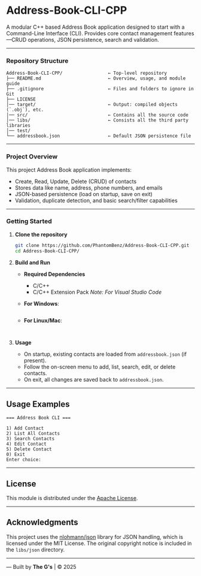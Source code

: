 # Address-Book-CLI-CPP
A modular C++ based Address Book application designed to start with a Command-Line Interface (CLI). 
Provides core contact management features—CRUD operations, JSON persistence, search and validation.

---

### Repository Structure

```
Address-Book-CLI-CPP/                 ← Top-level repository
├── README.md                         ← Overview, usage, and module guide
├── .gitignore                        ← Files and folders to ignore in Git
├── LICENSE
│── target/                           ← Output: compiled objects (`.obj`), etc.
│── src/                              ← Contains all the source code
│── libs/                             ← Consists all the third party libraries 
│── test/                             
└── addressbook.json                  ← Default JSON persistence file

```

---

### Project Overview

This project Address Book application implements:
  - Create, Read, Update, Delete (CRUD) of contacts
  - Stores data like name, address, phone numbers, and emails
  - JSON-based persistence (load on startup, save on exit)
  - Validation, duplicate detection, and basic search/filter capabilities

---

### Getting Started 

1. **Clone the repository**
   ```bash
   git clone https://github.com/PhantomBenz/Address-Book-CLI-CPP.git
   cd Address-Book-CLI-CPP/
   ```

2. **Build and Run**

    * **Required Dependencies**
      - C/C++ 
      - C/C++ Extension Pack
      *Note: For Visual Studio Code*

   * **For Windows**:

     ```bash

     ```
   
   * **For Linux/Mac**:

     ```bash
      
     ```

3. **Usage**

   * On startup, existing contacts are loaded from `addressbook.json` (if present).
   * Follow the on-screen menu to add, list, search, edit, or delete contacts.
   * On exit, all changes are saved back to `addressbook.json`.

---

## Usage Examples

```
=== Address Book CLI ===

1) Add Contact
2) List All Contacts
3) Search Contacts
4) Edit Contact
5) Delete Contact
0) Exit
Enter choice: 
```

---

## License

This module is distributed under the [Apache License](LICENSE).

---

## Acknowledgments

This project uses the [nlohmann/json](https://github.com/nlohmann/json) library for JSON handling, which is licensed under the MIT License. The original copyright notice is included in the `libs/json` directory.

---

— Built by **The G's** | © 2025